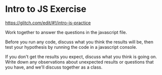 # Intro to JS Exercise

https://glitch.com/edit/#!/intro-js-practice

Work together to answer the questions in the javascript file.

Before you run any code, discuss what you think the results will be, then test your hypothesis by running the code in a javascript console.

If you don't get the results you expect, discuss what you think is going on. Write down any observations about unexpected results or questions that you have, and we'll discuss together as a class.
